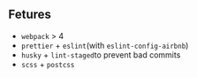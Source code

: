 ## Fetures
+ `webpack` > 4
+ `prettier` + `eslint`(with `eslint-config-airbnb`)
+ `husky` + `lint-staged`to prevent bad commits
+ `scss` + `postcss`
